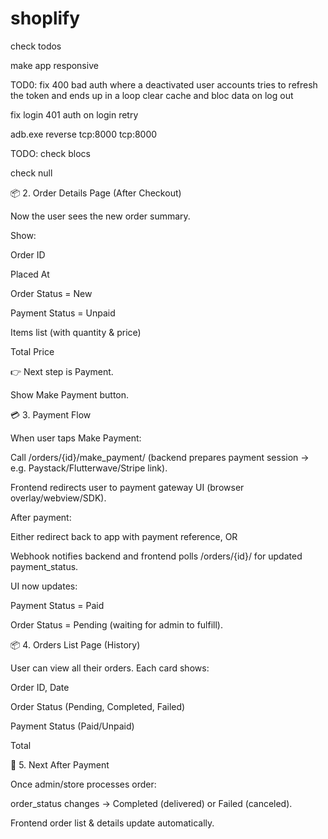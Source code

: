 # shoplify

check todos

make app responsive



TOD0: fix 400 bad auth where a deactivated user accounts tries to refresh the token and ends up in a loop
clear cache and bloc data on log out

fix login 401 auth on login retry

adb.exe reverse tcp:8000 tcp:8000

TODO: check blocs

check null


📦 2. Order Details Page (After Checkout)

Now the user sees the new order summary.

Show:

Order ID

Placed At

Order Status = New

Payment Status = Unpaid

Items list (with quantity & price)

Total Price

👉 Next step is Payment.

Show Make Payment button.

💳 3. Payment Flow

When user taps Make Payment:

Call /orders/{id}/make_payment/ (backend prepares payment session → e.g. Paystack/Flutterwave/Stripe link).

Frontend redirects user to payment gateway UI (browser overlay/webview/SDK).

After payment:

Either redirect back to app with payment reference, OR

Webhook notifies backend and frontend polls /orders/{id}/ for updated payment_status.

UI now updates:

Payment Status = Paid

Order Status = Pending (waiting for admin to fulfill).


📦 4. Orders List Page (History)

User can view all their orders.
Each card shows:

Order ID, Date

Order Status (Pending, Completed, Failed)

Payment Status (Paid/Unpaid)

Total

🚚 5. Next After Payment

Once admin/store processes order:

order_status changes → Completed (delivered) or Failed (canceled).

Frontend order list & details update automatically.
